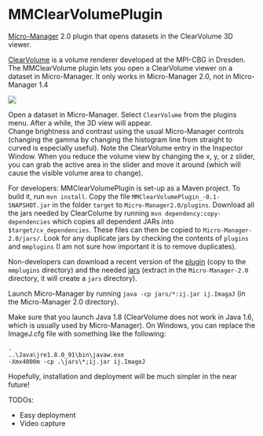 # MMClearVolumePlugin
[Micro-Manager](http://micro-manager.org) 2.0 plugin that opens datasets in the ClearVolume 3D viewer.  

[ClearVolume](http://fiji.sc/ClearVolume) is a volume renderer developed at the MPI-CBG in Dresden.  The MMClearVolume plugin 
lets you open a ClearVolume viewer on a dataset in Micro-Manager.  It only works in Micro-Manager 2.0, not in Micro-Manager 1.4

![](http://valelab.ucsf.edu/~nstuurman/CV-MM-Desktop.png)

Open a dataset in Micro-Manager.  Select ```ClearVolume``` from the plugins menu.  After a while, the 3D view will appear.  
Change brightness and contrast using the usual Micro-Manager controls (changing the gamma by changing the histogram line
from straight to curved is especially useful).  Note the ClearVolume entry in the Inspector Window.  When you reduce the volume view by changing the x, y, or z slider, you can grab the active area in the slider and move it around (which will 
cause the visible volume area to change).  

For developers:  MMClearVolumePlugin is set-up as a Maven project.  To build it, run ```mvn install```.  Copy the file  ```MMClearVolumePlugin_-0.1-SNAPSHOT.jar``` in the folder 
```target``` to ```Micro-Manager2.0/plugins```.  Download all the jars needed by ClearColume by running ```mvn dependency:copy-dependencies``` which copies all dependent JARs into ```$target/cv_dependencies```. These files can 
then be copied to ```Micro-Manager-2.0/jars/```.  Look for any duplicate jars by checking the contents of ```plugins``` and ```mmplugins``` (I am not sure how important it is to remove duplicates).

Non-developers can download a recent version of the [plugin](https://valelab.ucsf.edu/~nstuurman/images/MMClearVolumePlugin_0.1-SNAPSHOT.jar) (copy to the ```mmplugins``` directory) and the needed [jars](https://valelab.ucsf.edu/~nstuurman/images/jars.zip) (extract in the ```Micro-Manager-2.0``` directory, it will create a ```jars``` directory).

Launch Micro-Manager by running ```java -cp jars/*:ij.jar ij.ImagaJ``` (in the Micro-Manager 2.0 directory).  

Make sure that you launch Java 1.8 (ClearVolume does not work in Java 1.6, which is usually used by Micro-Manager).  On Windows, you can replace the ImageJ.cfg file with something like the following:

```
.
..\Java\jre1.8.0_91\bin\javaw.exe
-Xmx4000m -cp .\jars\*;ij.jar ij.ImageJ
```



Hopefully, installation and deployment will be much simpler in the near future!


TODOs:
* Easy deployment
* Video capture



